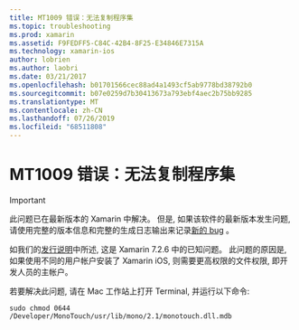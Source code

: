 ```yaml
---
title: MT1009 错误：无法复制程序集
ms.topic: troubleshooting
ms.prod: xamarin
ms.assetid: F9FEDFF5-C84C-42B4-8F25-E34846E7315A
ms.technology: xamarin-ios
author: lobrien
ms.author: laobri
ms.date: 03/21/2017
ms.openlocfilehash: b01701566cec88ad4a1493cf5ab9778bd38792b0
ms.sourcegitcommit: b07e0259d7b30413673a793ebf4aec2b75bb9285
ms.translationtype: MT
ms.contentlocale: zh-CN
ms.lasthandoff: 07/26/2019
ms.locfileid: "68511808"
---
```

# <a name="error-mt1009-could-not-copy-the-assembly"></a>MT1009 错误：无法复制程序集

> [!IMPORTANT]
> 此问题已在最新版本的 Xamarin 中解决。 但是, 如果该软件的最新版本发生问题, 请使用完整的版本信息和完整的生成日志输出来记录[新的 bug](~/cross-platform/troubleshooting/questions/howto-file-bug.md) 。

如我们的[发行说明](https://github.com/xamarin/release-notes-archive/blob/master/release-notes/ios/xamarin.ios_7/xamarin.ios_7.2/index.md)中所述, 这是 Xamarin 7.2.6 中的已知问题。 此问题的原因是, 如果使用不同的用户帐户安装了 Xamarin iOS, 则需要更高权限的文件权限, 即开发人员的主帐户。

若要解决此问题, 请在 Mac 工作站上打开 Terminal, 并运行以下命令:

`sudo chmod 0644 /Developer/MonoTouch/usr/lib/mono/2.1/monotouch.dll.mdb`
